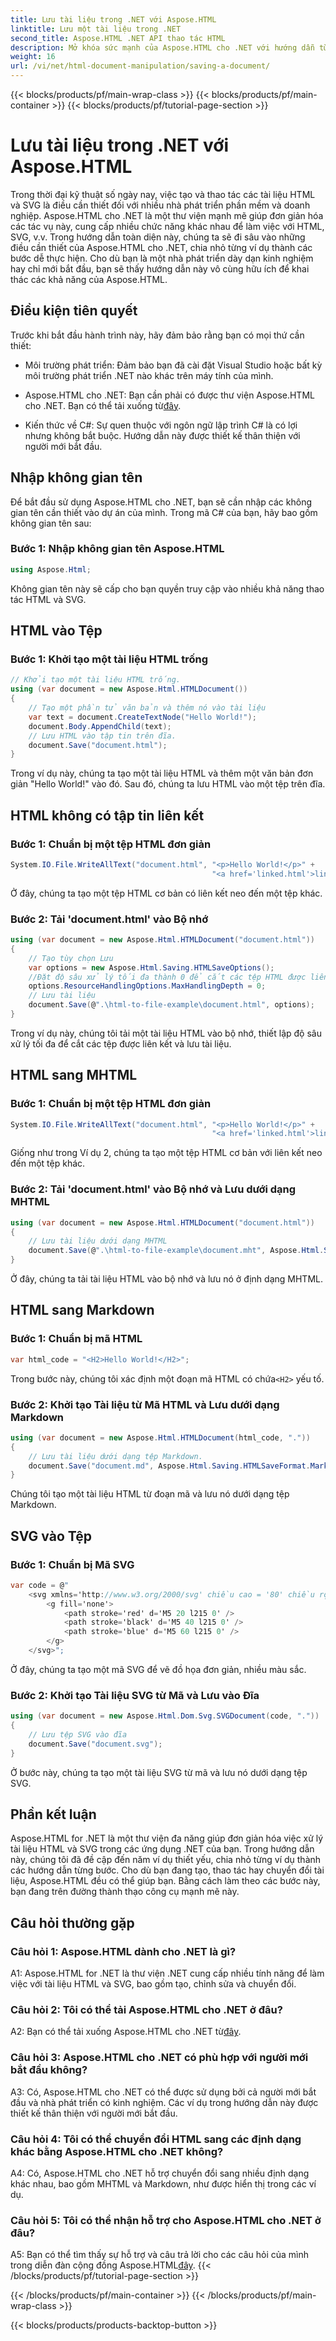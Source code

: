 ```yaml
---
title: Lưu tài liệu trong .NET với Aspose.HTML
linktitle: Lưu một tài liệu trong .NET
second_title: Aspose.HTML .NET API thao tác HTML
description: Mở khóa sức mạnh của Aspose.HTML cho .NET với hướng dẫn từng bước của chúng tôi. Học cách tạo, thao tác và chuyển đổi tài liệu HTML và SVG
weight: 16
url: /vi/net/html-document-manipulation/saving-a-document/
---
```


{{< blocks/products/pf/main-wrap-class >}}
{{< blocks/products/pf/main-container >}}
{{< blocks/products/pf/tutorial-page-section >}}

# Lưu tài liệu trong .NET với Aspose.HTML


Trong thời đại kỹ thuật số ngày nay, việc tạo và thao tác các tài liệu HTML và SVG là điều cần thiết đối với nhiều nhà phát triển phần mềm và doanh nghiệp. Aspose.HTML cho .NET là một thư viện mạnh mẽ giúp đơn giản hóa các tác vụ này, cung cấp nhiều chức năng khác nhau để làm việc với HTML, SVG, v.v. Trong hướng dẫn toàn diện này, chúng ta sẽ đi sâu vào những điều cần thiết của Aspose.HTML cho .NET, chia nhỏ từng ví dụ thành các bước dễ thực hiện. Cho dù bạn là một nhà phát triển dày dạn kinh nghiệm hay chỉ mới bắt đầu, bạn sẽ thấy hướng dẫn này vô cùng hữu ích để khai thác các khả năng của Aspose.HTML.

## Điều kiện tiên quyết

Trước khi bắt đầu hành trình này, hãy đảm bảo rằng bạn có mọi thứ cần thiết:

- Môi trường phát triển: Đảm bảo bạn đã cài đặt Visual Studio hoặc bất kỳ môi trường phát triển .NET nào khác trên máy tính của mình.

- Aspose.HTML cho .NET: Bạn cần phải có được thư viện Aspose.HTML cho .NET. Bạn có thể tải xuống từ[đây](https://releases.aspose.com/html/net/).

- Kiến thức về C#: Sự quen thuộc với ngôn ngữ lập trình C# là có lợi nhưng không bắt buộc. Hướng dẫn này được thiết kế thân thiện với người mới bắt đầu.

## Nhập không gian tên

Để bắt đầu sử dụng Aspose.HTML cho .NET, bạn sẽ cần nhập các không gian tên cần thiết vào dự án của mình. Trong mã C# của bạn, hãy bao gồm không gian tên sau:

### Bước 1: Nhập không gian tên Aspose.HTML
```csharp
using Aspose.Html;
```

Không gian tên này sẽ cấp cho bạn quyền truy cập vào nhiều khả năng thao tác HTML và SVG.

## HTML vào Tệp

### Bước 1: Khởi tạo một tài liệu HTML trống
```csharp
// Khởi tạo một tài liệu HTML trống.
using (var document = new Aspose.Html.HTMLDocument())
{
    // Tạo một phần tử văn bản và thêm nó vào tài liệu
    var text = document.CreateTextNode("Hello World!");
    document.Body.AppendChild(text);
    // Lưu HTML vào tập tin trên đĩa.
    document.Save("document.html");
}
```

Trong ví dụ này, chúng ta tạo một tài liệu HTML và thêm một văn bản đơn giản "Hello World!" vào đó. Sau đó, chúng ta lưu HTML vào một tệp trên đĩa.

## HTML không có tập tin liên kết

### Bước 1: Chuẩn bị một tệp HTML đơn giản
```csharp
System.IO.File.WriteAllText("document.html", "<p>Hello World!</p>" +
                                             "<a href='linked.html'>linked file</a>");
```

Ở đây, chúng ta tạo một tệp HTML cơ bản có liên kết neo đến một tệp khác.

### Bước 2: Tải 'document.html' vào Bộ nhớ
```csharp
using (var document = new Aspose.Html.HTMLDocument("document.html"))
{
    // Tạo tùy chọn Lưu
    var options = new Aspose.Html.Saving.HTMLSaveOptions();
    //Đặt độ sâu xử lý tối đa thành 0 để cắt các tệp HTML được liên kết.
    options.ResourceHandlingOptions.MaxHandlingDepth = 0;
    // Lưu tài liệu
    document.Save(@".\html-to-file-example\document.html", options);
}
```

Trong ví dụ này, chúng tôi tải một tài liệu HTML vào bộ nhớ, thiết lập độ sâu xử lý tối đa để cắt các tệp được liên kết và lưu tài liệu. 

## HTML sang MHTML

### Bước 1: Chuẩn bị một tệp HTML đơn giản
```csharp
System.IO.File.WriteAllText("document.html", "<p>Hello World!</p>" +
                                             "<a href='linked.html'>linked file</a>");
```

Giống như trong Ví dụ 2, chúng ta tạo một tệp HTML cơ bản với liên kết neo đến một tệp khác.

### Bước 2: Tải 'document.html' vào Bộ nhớ và Lưu dưới dạng MHTML
```csharp
using (var document = new Aspose.Html.HTMLDocument("document.html"))
{
    // Lưu tài liệu dưới dạng MHTML
    document.Save(@".\html-to-file-example\document.mht", Aspose.Html.Saving.HTMLSaveFormat.MHTML);
}
```

Ở đây, chúng ta tải tài liệu HTML vào bộ nhớ và lưu nó ở định dạng MHTML.

## HTML sang Markdown

### Bước 1: Chuẩn bị mã HTML
```csharp
var html_code = "<H2>Hello World!</H2>";
```

 Trong bước này, chúng tôi xác định một đoạn mã HTML có chứa`<H2>` yếu tố.

### Bước 2: Khởi tạo Tài liệu từ Mã HTML và Lưu dưới dạng Markdown
```csharp
using (var document = new Aspose.Html.HTMLDocument(html_code, "."))
{
    // Lưu tài liệu dưới dạng tệp Markdown.
    document.Save("document.md", Aspose.Html.Saving.HTMLSaveFormat.Markdown);
}
```

Chúng tôi tạo một tài liệu HTML từ đoạn mã và lưu nó dưới dạng tệp Markdown.

## SVG vào Tệp

### Bước 1: Chuẩn bị Mã SVG
```csharp
var code = @"
    <svg xmlns='http://www.w3.org/2000/svg' chiều cao = '80' chiều rộng = '300'>
        <g fill='none'>
            <path stroke='red' d='M5 20 l215 0' />
            <path stroke='black' d='M5 40 l215 0' />
            <path stroke='blue' d='M5 60 l215 0' />
        </g>
    </svg>";
```

Ở đây, chúng ta tạo một mã SVG để vẽ đồ họa đơn giản, nhiều màu sắc.

### Bước 2: Khởi tạo Tài liệu SVG từ Mã và Lưu vào Đĩa
```csharp
using (var document = new Aspose.Html.Dom.Svg.SVGDocument(code, "."))
{
    // Lưu tệp SVG vào đĩa
    document.Save("document.svg");
}
```

Ở bước này, chúng ta tạo một tài liệu SVG từ mã và lưu nó dưới dạng tệp SVG.

## Phần kết luận

Aspose.HTML for .NET là một thư viện đa năng giúp đơn giản hóa việc xử lý tài liệu HTML và SVG trong các ứng dụng .NET của bạn. Trong hướng dẫn này, chúng tôi đã đề cập đến năm ví dụ thiết yếu, chia nhỏ từng ví dụ thành các hướng dẫn từng bước. Cho dù bạn đang tạo, thao tác hay chuyển đổi tài liệu, Aspose.HTML đều có thể giúp bạn. Bằng cách làm theo các bước này, bạn đang trên đường thành thạo công cụ mạnh mẽ này.

## Câu hỏi thường gặp

### Câu hỏi 1: Aspose.HTML dành cho .NET là gì?

A1: Aspose.HTML for .NET là thư viện .NET cung cấp nhiều tính năng để làm việc với tài liệu HTML và SVG, bao gồm tạo, chỉnh sửa và chuyển đổi.

### Câu hỏi 2: Tôi có thể tải Aspose.HTML cho .NET ở đâu?

 A2: Bạn có thể tải xuống Aspose.HTML cho .NET từ[đây](https://releases.aspose.com/html/net/).

### Câu hỏi 3: Aspose.HTML cho .NET có phù hợp với người mới bắt đầu không?

A3: Có, Aspose.HTML cho .NET có thể được sử dụng bởi cả người mới bắt đầu và nhà phát triển có kinh nghiệm. Các ví dụ trong hướng dẫn này được thiết kế thân thiện với người mới bắt đầu.

### Câu hỏi 4: Tôi có thể chuyển đổi HTML sang các định dạng khác bằng Aspose.HTML cho .NET không?

A4: Có, Aspose.HTML cho .NET hỗ trợ chuyển đổi sang nhiều định dạng khác nhau, bao gồm MHTML và Markdown, như được hiển thị trong các ví dụ.

### Câu hỏi 5: Tôi có thể nhận hỗ trợ cho Aspose.HTML cho .NET ở đâu?

 A5: Bạn có thể tìm thấy sự hỗ trợ và câu trả lời cho các câu hỏi của mình trong diễn đàn cộng đồng Aspose.HTML[đây](https://forum.aspose.com/).
{{< /blocks/products/pf/tutorial-page-section >}}

{{< /blocks/products/pf/main-container >}}
{{< /blocks/products/pf/main-wrap-class >}}

{{< blocks/products/products-backtop-button >}}
